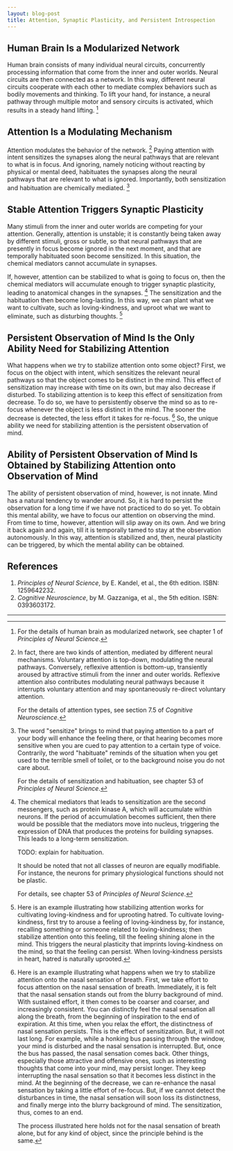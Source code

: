 ```yaml
---
layout: blog-post
title: Attention, Synaptic Plasticity, and Persistent Introspection
---
```


## Human Brain Is a Modularized Network

Human brain consists of many individual neural circuits, concurrently processing information that come from the inner and outer worlds. Neural circuits are then connected as a network. In this way, different neural circuits cooperate with each other to mediate complex behaviors such as bodily movements and thinking. To lift your hand, for instance, a neural pathway through multiple motor and sensory circuits is activated, which results in a steady hand lifting. [^modularized-network]

  [^modularized-network]: For the details of human brain as modularized network, see chapter 1 of _Principles of Neural Science_.

## Attention Is a Modulating Mechanism

Attention modulates the behavior of the network. [^attention-types] Paying attention with intent sensitizes the synapses along the neural pathways that are relevant to what is in focus. And ignoring, namely noticing without reacting by physical or mental deed, habituates the synapses along the neural pathways that are relevant to what is ignored. Importantly, both sensitization and habituation are chemically mediated. [^sensitization-and-habituation]

  [^attention-types]: In fact, there are two kinds of attention, mediated by different neural mechanisms. Voluntary attention is top-down, modulating the neural pathways. Conversely, reflexive attention is bottom-up, transiently aroused by attractive stimuli from the inner and outer worlds. Reflexive attention also contributes modulating neural pathways because it interrupts voluntary attention and may spontaneously re-direct voluntary attention.

    For the details of attention types, see section 7.5 of _Cognitive Neuroscience_.

  [^sensitization-and-habituation]: The word "sensitize" brings to mind that paying attention to a part of your body will enhance the feeling there, or that hearing becomes more sensitive when you are cued to pay attention to a certain type of voice. Contrarily, the word "habituate" reminds of the situation when you get used to the terrible smell of toilet, or to the background noise you do not care about.

    For the details of sensitization and habituation, see chapter 53 of _Principles of Neural Science_.

## Stable Attention Triggers Synaptic Plasticity

Many stimuli from the inner and outer worlds are competing for your attention. Generally, attention is unstable; it is constantly being taken away by different stimuli, gross or subtle, so that neural pathways that are presently in focus become ignored in the next moment, and that are temporally habituated soon become sensitized. In this situation, the chemical mediators cannot accumulate in synapses.

If, however, attention can be stabilized to what is going to focus on, then the chemical mediators will accumulate enough to trigger synaptic plasticity, leading to anatomical changes in the synapses. [^synaptic-plasticity] The sensitization and the habituation then become long-lasting. In this way, we can plant what we want to cultivate, such as loving-kindness, and uproot what we want to eliminate, such as disturbing thoughts. [^loving-kindness-example]

  [^synaptic-plasticity]: The chemical mediators that leads to sensitization are the second messengers, such as protein kinase A, which will accumulate within neurons. If the period of accumulation becomes sufficient, then there would be possible that the mediators move into nucleus, triggering the expression of DNA that produces the proteins for building synapses. This leads to a long-term sensitization.

      TODO: explain for habituation.

      It should be noted that not all classes of neuron are equally modifiable. For instance, the neurons for primary physiological functions should not be plastic.

      For details, see chapter 53 of _Principles of Neural Science_.

  [^loving-kindness-example]: Here is an example illustrating how stabilizing attention works for cultivating loving-kindness and for uprooting hatred. To cultivate loving-kindness, first try to arouse a feeling of loving-kindness by, for instance, recalling something or someone related to loving-kindness; then stabilize attention onto this feeling, till the feeling shining alone in the mind. This triggers the neural plasticity that imprints loving-kindness on the mind, so that the feeling can persist. When loving-kindness persists in heart, hatred is naturally uprooted.

## Persistent Observation of Mind Is the Only Ability Need for Stabilizing Attention

What happens when we try to stabilize attention onto some object? First, we focus on the object with intent, which sensitizes the relevant neural pathways so that the object comes to be distinct in the mind. This effect of sensitization may increase with time on its own, but may also decrease if disturbed. To stabilizing attention is to keep this effect of sensitization from decrease. To do so, we have to persistently observe the mind so as to re-focus whenever the object is less distinct in the mind. The sooner the decrease is detected, the less effort it takes for re-focus. [^breath-example] So, the unique ability we need for stabilizing attention is the persistent observation of mind.

  [^breath-example]: Here is an example illustrating what happens when we try to stabilize attention onto the nasal sensation of breath. First, we take effort to focus attention on the nasal sensation of breath. Immediately, it is felt that the nasal sensation stands out from the blurry background of mind. With sustained effort, it then comes to be coarser and coarser, and increasingly consistent. You can distinctly feel the nasal sensation all along the breath, from the beginning of inspiration to the end of expiration. At this time, when you relax the effort, the distinctness of nasal sensation persists. This is the effect of sensitization. But, it will not last long. For example, while a honking bus passing through the window, your mind is disturbed and the nasal sensation is interrupted. But, once the bus has passed, the nasal sensation comes back. Other things, especially those attractive and offensive ones, such as interesting thoughts that come into your mind, may persist longer. They keep interrupting the nasal sensation so that it becomes less distinct in the mind. At the beginning of the decrease, we can re-enhance the nasal sensation by taking a little effort of re-focus. But, if we cannot detect the disturbances in time, the nasal sensation will soon loss its distinctness, and finally merge into the blurry background of mind. The sensitization, thus, comes to an end.

    The process illustrated here holds not for the nasal sensation of breath alone, but for any kind of object, since the principle behind is the same.

## Ability of Persistent Observation of Mind Is Obtained by Stabilizing Attention onto Observation of Mind

The ability of persistent observation of mind, however, is not innate. Mind has a natural tendency to wander around. So, it is hard to persist the observation for a long time if we have not practiced to do so yet. To obtain this mental ability, we have to focus our attention on observing the mind. From time to time, however, attention will slip away on its own. And we bring it back again and again, till it is temporally tamed to stay at the observation autonomously. In this way, attention is stabilized and, then, neural plasticity can be triggered, by which the mental ability can be obtained.

## References

1. _Principles of Neural Science_, by E. Kandel, et al., the 6th edition. ISBN: 1259642232.
1. _Cognitive Neuroscience_, by M. Gazzaniga, et al., the 5th edition. ISBN: 0393603172.

---
